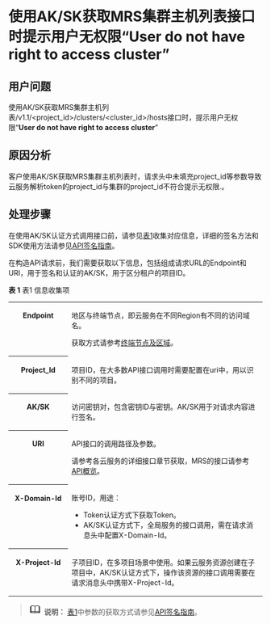 # 使用AK/SK获取MRS集群主机列表接口时提示用户无权限“User do not have right to access cluster”<a name="mrs_03_0221"></a>

## 用户问题<a name="section18305143583116"></a>

使用AK/SK获取MRS集群主机列表/v1.1/<project\_id\>/clusters/<cluster\_id\>/hosts接口时，提示用户无权限“**User do not have right to access cluster**”

## 原因分析<a name="section1237061220324"></a>

客户使用AK/SK获取MRS集群主机列表时，请求头中未填充project\_id等参数导致云服务解析token的project\_id与集群的project\_id不符合提示无权限.。

## 处理步骤<a name="section31942855213"></a>

在使用AK/SK认证方式调用接口前，请参见[表1](#table34654407475)收集对应信息，详细的签名方法和SDK使用方法请参见[API签名指南](https://support.huaweicloud.com/devg-apisign/api-sign-provide.html)。

在构造API请求前，我们需要获取以下信息，包括组成请求URL的Endpoint和URI，用于签名和认证的AK/SK，用于区分租户的项目ID。

**表 1**  表1 信息收集项

<a name="table34654407475"></a>
<table><tbody><tr id="row13522184016478"><th class="firstcol" valign="top" width="23.400000000000002%" id="mcps1.2.3.1.1"><p id="p9522154064716"><a name="p9522154064716"></a><a name="p9522154064716"></a>Endpoint</p>
</th>
<td class="cellrowborder" valign="top" width="76.6%" headers="mcps1.2.3.1.1 "><p id="p3522144054720"><a name="p3522144054720"></a><a name="p3522144054720"></a>地区与终端节点，即云服务在不同Region有不同的访问域名。</p>
<p id="p452215403477"><a name="p452215403477"></a><a name="p452215403477"></a>获取方式请参考<a href="https://developer.huaweicloud.com/endpoint?MRS" target="_blank" rel="noopener noreferrer">终端节点及区域</a>。</p>
</td>
</tr>
<tr id="row45222040174711"><th class="firstcol" valign="top" width="23.400000000000002%" id="mcps1.2.3.2.1"><p id="p1352254015478"><a name="p1352254015478"></a><a name="p1352254015478"></a>Project_Id</p>
</th>
<td class="cellrowborder" valign="top" width="76.6%" headers="mcps1.2.3.2.1 "><p id="p15221940184718"><a name="p15221940184718"></a><a name="p15221940184718"></a>项目ID，在大多数API接口调用时需要配置在uri中，用以识别不同的项目。</p>
</td>
</tr>
<tr id="row1752217405473"><th class="firstcol" valign="top" width="23.400000000000002%" id="mcps1.2.3.3.1"><p id="p1452234024718"><a name="p1452234024718"></a><a name="p1452234024718"></a>AK/SK</p>
</th>
<td class="cellrowborder" valign="top" width="76.6%" headers="mcps1.2.3.3.1 "><p id="p1752218408478"><a name="p1752218408478"></a><a name="p1752218408478"></a>访问密钥对，包含密钥ID与密钥。AK/SK用于对请求内容进行签名。</p>
</td>
</tr>
<tr id="row7522940154714"><th class="firstcol" valign="top" width="23.400000000000002%" id="mcps1.2.3.4.1"><p id="p75221440174716"><a name="p75221440174716"></a><a name="p75221440174716"></a>URI</p>
</th>
<td class="cellrowborder" valign="top" width="76.6%" headers="mcps1.2.3.4.1 "><p id="p3522740134716"><a name="p3522740134716"></a><a name="p3522740134716"></a>API接口的调用路径及参数。</p>
<p id="p35221540104719"><a name="p35221540104719"></a><a name="p35221540104719"></a>请参考各云服务的详细接口章节获取，MRS的接口请参考<a href="https://support.huaweicloud.com/api-mrs/mrs_02_0007.html" target="_blank" rel="noopener noreferrer">API概览</a>。</p>
</td>
</tr>
<tr id="row4522134017476"><th class="firstcol" valign="top" width="23.400000000000002%" id="mcps1.2.3.5.1"><p id="p352213401473"><a name="p352213401473"></a><a name="p352213401473"></a>X-Domain-Id</p>
</th>
<td class="cellrowborder" valign="top" width="76.6%" headers="mcps1.2.3.5.1 "><p id="p115221640104716"><a name="p115221640104716"></a><a name="p115221640104716"></a>账号ID，用途：</p>
<a name="ul652274084712"></a><a name="ul652274084712"></a><ul id="ul652274084712"><li>Token认证方式下获取Token。</li><li>AK/SK认证方式下，全局服务的接口调用，需在请求消息头中配置X-Domain-Id。</li></ul>
</td>
</tr>
<tr id="row752214014474"><th class="firstcol" valign="top" width="23.400000000000002%" id="mcps1.2.3.6.1"><p id="p0522440194711"><a name="p0522440194711"></a><a name="p0522440194711"></a>X-Project-Id</p>
</th>
<td class="cellrowborder" valign="top" width="76.6%" headers="mcps1.2.3.6.1 "><p id="p252224044713"><a name="p252224044713"></a><a name="p252224044713"></a>子项目ID，在多项目场景中使用。如果云服务资源创建在子项目中，AK/SK认证方式下，操作该资源的接口调用需要在请求消息头中携带X-Project-Id。</p>
</td>
</tr>
</tbody>
</table>

>![](public_sys-resources/icon-note.gif) **说明：** 
>[表1](#table34654407475)中参数的获取方式请参见[API签名指南](https://support.huaweicloud.com/devg-apisign/api-sign-provide.html)。

